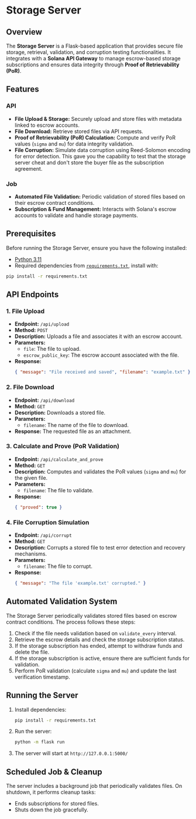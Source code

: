 # Storage Server

## Overview

The **Storage Server** is a Flask-based application that provides secure file storage, retrieval, validation, and corruption testing functionalities. It integrates with a **Solana API Gateway** to manage escrow-based storage subscriptions and ensures data integrity through **Proof of Retrievability (PoR)**.

## Features

### API

- **File Upload & Storage:** Securely upload and store files with metadata linked to escrow accounts.
- **File Download:** Retrieve stored files via API requests.
- **Proof of Retrievability (PoR) Calculation:** Compute and verify PoR values (`sigma` and `mu`) for data integrity validation.
- **File Corruption:** Simulate data corruption using Reed-Solomon encoding for error detection. This gave you the capability to test that the storage server cheat and don't store the buyer file as the subscription agreement.

### Job

- **Automated File Validation:** Periodic validation of stored files based on their escrow contract conditions.
- **Subscription & Fund Management:** Interacts with Solana's escrow accounts to validate and handle storage payments.

## Prerequisites

Before running the Storage Server, ensure you have the following installed:

- [Python 3.11](https://www.python.org/downloads/)
- Required dependencies from [`requirements.txt`](requirements.txt), install with:

```sh
pip install -r requirements.txt
```

## API Endpoints

### 1. **File Upload**
- **Endpoint:** `/api/upload`
- **Method:** `POST`
- **Description:** Uploads a file and associates it with an escrow account.
- **Parameters:**
  - `file`: The file to upload.
  - `escrow_public_key`: The escrow account associated with the file.
- **Response:**
  ```json
  { "message": "File received and saved", "filename": "example.txt" }
  ```

### 2. **File Download**
- **Endpoint:** `/api/download`
- **Method:** `GET`
- **Description:** Downloads a stored file.
- **Parameters:**
  - `filename`: The name of the file to download.
- **Response:** The requested file as an attachment.

### 3. **Calculate and Prove (PoR Validation)**
- **Endpoint:** `/api/calculate_and_prove`
- **Method:** `GET`
- **Description:** Computes and validates the PoR values (`sigma` and `mu`) for the given file.
- **Parameters:**
  - `filename`: The file to validate.
- **Response:**
  ```json
  { "proved": true }
  ```

### 4. **File Corruption Simulation**
- **Endpoint:** `/api/corrupt`
- **Method:** `GET`
- **Description:** Corrupts a stored file to test error detection and recovery mechanisms.
- **Parameters:**
  - `filename`: The file to corrupt.
- **Response:**
  ```json
  { "message": "The file 'example.txt' corrupted." }
  ```

## Automated Validation System

The Storage Server periodically validates stored files based on escrow contract conditions. The process follows these steps:

1. Check if the file needs validation based on `validate_every` interval.
2. Retrieve the escrow details and check the storage subscription status.
3. If the storage subscription has ended, attempt to withdraw funds and delete the file.
4. If the storage subscription is active, ensure there are sufficient funds for validation.
5. Perform PoR validation (calculate `sigma` and `mu`) and update the last verification timestamp.

## Running the Server

1. Install dependencies:
   ```sh
   pip install -r requirements.txt
   ```
2. Run the server:
   ```sh
   python -m flask run
   ```
3. The server will start at `http://127.0.0.1:5000/`

## Scheduled Job & Cleanup

The server includes a background job that periodically validates files. On shutdown, it performs cleanup tasks:

- Ends subscriptions for stored files.
- Shuts down the job gracefully.
